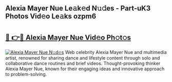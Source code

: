 ## Alexia Mayer Nue Le𝚊k𝚎d N𝚞𝚍es - Part-uK3 Photos Vid𝚎o Le𝚊ks ozpm6

# <h2><a href="http://fbaxw7j.evod.top/?m=Alexia+Mayer+Nue">🔗 👉🔴 Alexia Mayer Nue Vid𝚎o Ph𝚘t𝚘s</a></h2>

[![Alexia Mayer Nue N𝚞d𝚎s](https://i.imgur.com/8V9OHl7.gif)](http://fbaxw7j.evod.top/?m=Alexia+Mayer+Nue)
Web celebrity Alexia Mayer Nue and multimedia artist, renowned for sharing dance and lifestyle content through solo and collaborative dance routines and brief videos. Thought-provoking thinker Alexia Mayer Nue, known for their engaging ideas and innovative approach to problem-solving. 
